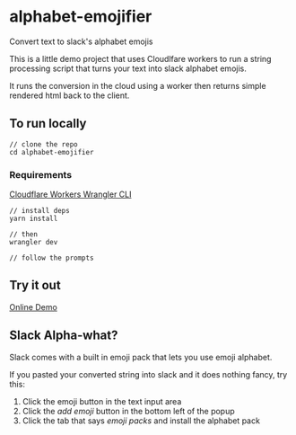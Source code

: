 # alphabet-emojifier

Convert text to slack's alphabet emojis

This is a little demo project that uses Cloudlfare workers to run a string processing script that turns your text into slack alphabet emojis.

It runs the conversion in the cloud using a worker then returns simple rendered html back to the client.

## To run locally

```
// clone the repo
cd alphabet-emojifier
```

### Requirements

[Cloudflare Workers Wrangler CLI](https://developers.cloudflare.com/workers/get-started/guide)

```
// install deps
yarn install

// then
wrangler dev

// follow the prompts
```

## Try it out

[Online Demo](alphabet-emojifier.3cordguy.workers.dev)

## Slack Alpha-what?

Slack comes with a built in emoji pack that lets you use emoji alphabet.

If you pasted your converted string into slack and it does nothing fancy, try this:

1. Click the emoji button in the text input area
1. Click the _add emoji_ button in the bottom left of the popup
1. Click the tab that says _emoji packs_ and install the alphabet pack

